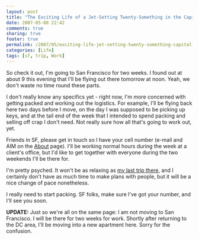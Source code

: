 ```yaml
---
layout: post
title: "The Exciting Life of a Jet-Setting Twenty-Something in the Capital of the Free World"
date: 2007-05-08 22:42
comments: true
sharing: true
footer: true
permalink: /2007/05/exciting-life-jet-setting-twenty-something-capital-free-world
categories: [Life]
tags: [sf, trip, Work]
---
```

So check it out, I'm going to San Francisco for two weeks.  I found out at about 9 this evening that I'll be flying out there tomorrow at noon.  Yeah, we don't waste no time round these parts.

I don't really know any specifics yet - right now, I'm more concerned with getting packed and working out the logistics.  For example, I'll be flying back here two days before I move, on the day I was supposed to be picking up keys, and at the tail end of the week that I intended to spend packing and selling off crap I don't need.  Not really sure how all that's going to work out, yet.

Friends in SF, please get in touch so I have your cell number (e-mail and AIM on the <a href="/about">About</a> page).  I'll be working normal hours during the week at a client's office, but I'd like to get together with everyone during the two weekends I'll be there for.

I'm pretty psyched.  It won't be as relaxing as <a href="/2007/02/layabout">my last trip there</a>, and I certainly don't have as much time to make plans with people, but it will be a nice change of pace nonetheless.

I really need to start packing.  SF folks, make sure I've got your number, and I'll see you soon.

<b>UPDATE:</b>  Just so we're all on the same page: I am not moving to San Francisco.  I will be there for two weeks for work.  Shortly after returning to the DC area, I'll be moving into a new apartment here.  Sorry for the confusion.
